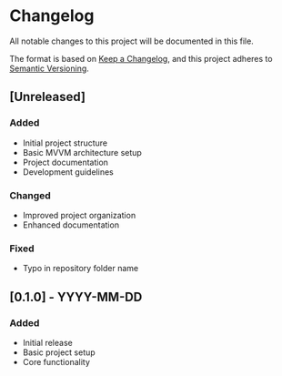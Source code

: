 # Changelog

All notable changes to this project will be documented in this file.

The format is based on [Keep a Changelog](https://keepachangelog.com/en/1.0.0/),
and this project adheres to [Semantic Versioning](https://semver.org/spec/v2.0.0.html).

## [Unreleased]

### Added
- Initial project structure
- Basic MVVM architecture setup
- Project documentation
- Development guidelines

### Changed
- Improved project organization
- Enhanced documentation

### Fixed
- Typo in repository folder name

## [0.1.0] - YYYY-MM-DD
### Added
- Initial release
- Basic project setup
- Core functionality 